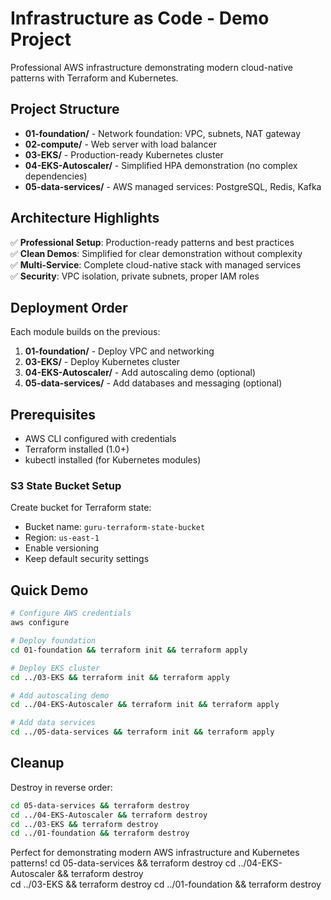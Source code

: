 # Infrastructure as Code - Demo Project

Professional AWS infrastructure demonstrating modern cloud-native patterns with Terraform and Kubernetes.

## Project Structure

- **01-foundation/** - Network foundation: VPC, subnets, NAT gateway
- **02-compute/** - Web server with load balancer
- **03-EKS/** - Production-ready Kubernetes cluster
- **04-EKS-Autoscaler/** - Simplified HPA demonstration (no complex dependencies)
- **05-data-services/** - AWS managed services: PostgreSQL, Redis, Kafka

## Architecture Highlights

✅ **Professional Setup**: Production-ready patterns and best practices  
✅ **Clean Demos**: Simplified for clear demonstration without complexity  
✅ **Multi-Service**: Complete cloud-native stack with managed services  
✅ **Security**: VPC isolation, private subnets, proper IAM roles

## Deployment Order

Each module builds on the previous:

1. **01-foundation/** - Deploy VPC and networking
2. **03-EKS/** - Deploy Kubernetes cluster
3. **04-EKS-Autoscaler/** - Add autoscaling demo (optional)
4. **05-data-services/** - Add databases and messaging (optional)

## Prerequisites

- AWS CLI configured with credentials
- Terraform installed (1.0+)
- kubectl installed (for Kubernetes modules)

### S3 State Bucket Setup

Create bucket for Terraform state:

- Bucket name: `guru-terraform-state-bucket`
- Region: `us-east-1`
- Enable versioning
- Keep default security settings

## Quick Demo

```bash
# Configure AWS credentials
aws configure

# Deploy foundation
cd 01-foundation && terraform init && terraform apply

# Deploy EKS cluster  
cd ../03-EKS && terraform init && terraform apply

# Add autoscaling demo
cd ../04-EKS-Autoscaler && terraform init && terraform apply

# Add data services
cd ../05-data-services && terraform init && terraform apply
```

## Cleanup

Destroy in reverse order:

```bash
cd 05-data-services && terraform destroy
cd ../04-EKS-Autoscaler && terraform destroy  
cd ../03-EKS && terraform destroy
cd ../01-foundation && terraform destroy
```

Perfect for demonstrating modern AWS infrastructure and Kubernetes patterns!
cd 05-data-services && terraform destroy
cd ../04-EKS-Autoscaler && terraform destroy  
cd ../03-EKS && terraform destroy
cd ../01-foundation && terraform destroy
```
